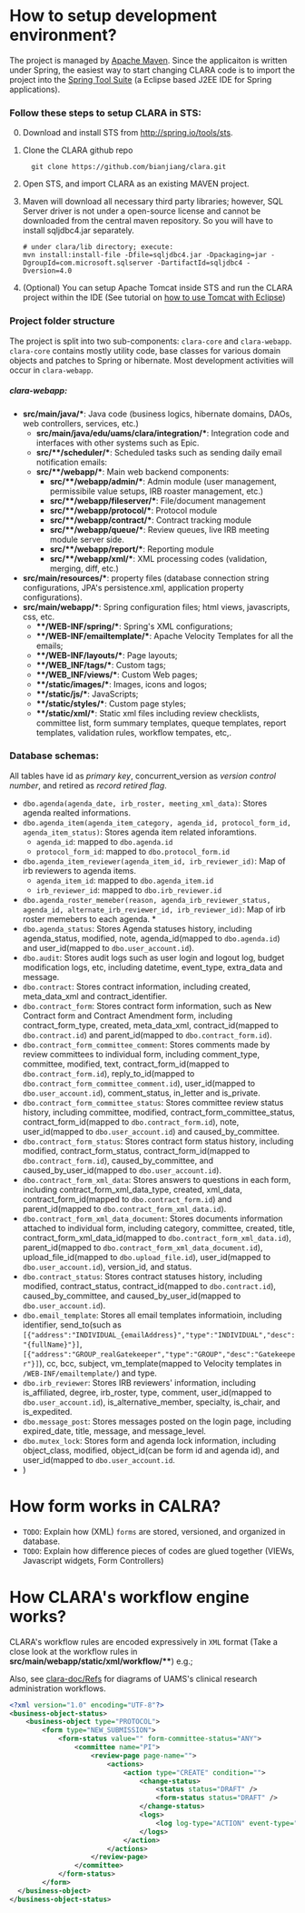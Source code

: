 How to setup development environment?
=====
The project is managed by [Apache Maven](http://maven.apache.org/). Since the applicaiton is written under Spring, the easiest way to start changing CLARA code is to import the project into the [Spring Tool Suite](http://www.eclipse.org/downloads/) (a Eclipse based J2EE IDE for Spring applications).

### Follow these steps to setup CLARA in STS:

0. Download and install STS from http://spring.io/tools/sts.
1. Clone the CLARA github repo

    ````
      git clone https://github.com/bianjiang/clara.git
    ````
    
2. Open STS, and import CLARA as an existing MAVEN project.
3. Maven will download all necessary third party libraries; however, SQL Server driver is not under a open-source license and cannot be downloaded from the central maven repository. So you will have to install sqljdbc4.jar separately.

    ```
    # under clara/lib directory; execute:
    mvn install:install-file -Dfile=sqljdbc4.jar -Dpackaging=jar -DgroupId=com.microsoft.sqlserver -DartifactId=sqljdbc4 -Dversion=4.0
    ```
4. (Optional) You can setup Apache Tomcat inside STS and run the CLARA project within the IDE (See tutorial on [how to use Tomcat with Eclipse](http://www.coreservlets.com/Apache-Tomcat-Tutorial/tomcat-7-with-eclipse.html))

### Project folder structure

The project is split into two sub-components: `clara-core` and `clara-webapp`. `clara-core` contains mostly utility code, base classes for various domain objects and patches to Spring or hibernate. Most development activities will occur in `clara-webapp`.

##### clara-webapp:
    
* __src/main/java/*__: Java code (business logics, hibernate domains, DAOs, web controllers, services, etc.)
    * __src/main/java/edu/uams/clara/integration/*__: Integration code and interfaces with other systems such as Epic.
    * __src/**/scheduler/*__: Scheduled tasks such as sending daily email notification emails:
    * __src/**/webapp/*__: Main web backend components:
        * __src/**/webapp/admin/*__: Admin module (user management, permissibile value setups, IRB roaster management, etc.)
        * __src/**/webapp/fileserver/*__: File/document management
        * __src/**/webapp/protocol/*__: Protocol module
        * __src/**/webapp/contract/*__: Contract tracking module
        * __src/**/webapp/queue/*__: Review queues, live IRB meeting module server side.
        * __src/**/webapp/report/*__: Reporting module
        * __src/**/webapp/xml/*__: XML processing codes (validation, merging, diff, etc.)
* __src/main/resources/*__: property files (database connection string configurations, JPA's persistence.xml, application property configurations).
* __src/main/webapp/*__: Spring configuration files; html views, javascripts, css, etc.
    * __**/WEB-INF/spring/*__: Spring's XML configurations;
    * __**/WEB-INF/emailtemplate/*__: Apache Velocity Templates for all the emails;
    * __**/WEB-INF/layouts/*__: Page layouts;
    * __**/WEB_INF/tags/*__: Custom tags;
    * __**/WEB_INF/views/*__: Custom Web pages;
    * __**/static/images/*__: Images, icons and logos;
    * __**/static/js/*__: JavaScripts;
    * __**/static/styles/*__: Custom page styles;
    * __**/static/xml/*__: Static xml files including review checklists, committee list, form summary templates, queque templates, report templates, validation rules, workflow tempates, etc,.


### Database schemas:
All tables have id as *primary key*, concurrent_version as *version control number*, and retired as *record retired flag*.

* `dbo.agenda(agenda_date, irb_roster, meeting_xml_data)`: Stores agenda realted informations.
* `dbo.agenda_item(agenda_item_category, agenda_id, protocol_form_id, agenda_item_status)`: Stores agenda item related inforamtions.
	* `agenda_id`: mapped to `dbo.agenda.id`
	* `protocol_form_id`: mapped to `dbo.protocol_form.id`
* `dbo.agenda_item_reviewer(agenda_item_id, irb_reviewer_id)`: Map of irb reviewers to agenda items.
	* `agenda_item_id`: mapped to `dbo.agenda_item.id`
	* `irb_reviewer_id`: mapped to `dbo.irb_reviewer.id`
* `dbo.agenda_roster_memeber(reason, agenda_irb_reviewer_status, agenda_id, alternate_irb_reviewer_id, irb_reviewer_id)`: Map of irb roster memebers to each agenda.
	*
* `dbo.agenda_status`: Stores Agenda statuses history, including agenda_status, modified, note, agenda_id(mapped to `dbo.agenda.id`) and user_id(mapped to `dbo.user_account.id`).
* `dbo.audit`: Stores audit logs such as user login and logout log, budget modification logs, etc, including datetime, event_type, extra_data and message.
* `dbo.contract`: Stores contract information, including created, meta_data_xml and contract_identifier.
* `dbo.contract_form`: Stores contract form information, such as New Contract form and Contract Amendment form, including contract_form_type, created, meta_data_xml, contract_id(mapped to `dbo.contract.id`) and parent_id(mapped to `dbo.contract_form.id`).
* `dbo.contract_form_committee_comment`: Stores comments made by review committees to individual form, including comment_type, committee, modified, text, contract_form_id(mapped to `dbo.contract_form.id`), reply_to_id(mapped to `dbo.contract_form_committee_comment.id`), user_id(mapped to `dbo.user_account.id`), comment_status, in_letter and is_private.
* `dbo.contract_form_committee_status`: Stores committee review status history, including committee, modified, contract_form_committee_status, contract_form_id(mapped to `dbo.contract_form.id`), note, user_id(mapped to `dbo.user_account.id`) and caused_by_committee.
* `dbo.contract_form_status`: Stores contract form status history, including modified, contract_form_status, contract_form_id(mapped to `dbo.contract_form.id`), caused_by_committee, and caused_by_user_id(mapped to `dbo.user_account.id`).
* `dbo.contract_form_xml_data`: Stores answers to questions in each form, including contract_form_xml_data_type, created, xml_data, contract_form_id(mapped to `dbo.contract_form.id`) and parent_id(mapped to `dbo.contract_form_xml_data.id`).
* `dbo.contract_form_xml_data_document`: Stores documents information attached to individual form, including category, committee, created, title, contract_form_xml_data_id(mapped to `dbo.contract_form_xml_data.id`), parent_id(mapped to `dbo.contract_form_xml_data_document.id`), upload_file_id(mapped to `dbo.upload_file.id`), user_id(mapped to `dbo.user_account.id`), version_id, and status.
* `dbo.contract_status`: Stores contract statuses history, including modified, contract_status, contract_id(mapped to `dbo.contract.id`), caused_by_committee, and caused_by_user_id(mapped to `dbo.user_account.id`).
* `dbo.email_template`: Stores all email templates informatioin, including identifier, send_to(such as `[{"address":"INDIVIDUAL_{emailAddress}","type":"INDIVIDUAL","desc":"{fullName}"}]`, `[{"address":"GROUP_realGatekeeper","type":"GROUP","desc":"Gatekeeper"}]`), cc, bcc, subject, vm_template(mapped to Velocity templates in `/WEB-INF/emailtemplate/`) and type.
* `dbo.irb_reviewer`: Stores IRB reviewers' information, including is_affiliated, degree, irb_roster, type, comment, user_id(mapped to `dbo.user_account.id`), is_alternative_member, specialty, is_chair, and is_expedited.
* `dbo.message_post`: Stores messages posted on the login page, including expired_date, title, message, and message_level.
* `dbo.mutex_lock`: Stores form and agenda lock information, including object_class, modified, object_id(can be form id and agenda id), and user_id(mapped to `dbo.user_account.id`.
* )

How form works in CALRA?
=====

* `TODO`: Explain how (XML) `forms` are stored, versioned, and organized in database.
* `TODO`: Explain how difference pieces of codes are glued together (VIEWs, Javascript widgets, Form Controllers)

How CLARA's workflow engine works?
=====

CLARA's workflow rules are encoded expressively in `XML` format (Take a close look at the workflow rules in __src/main/webapp/static/xml/workflow/**__) e.g.;

Also, see [clara-doc/Refs](/clara-doc/Refs) for diagrams of UAMS's clinical research administration workflows.

```xml
<?xml version="1.0" encoding="UTF-8"?>
<business-object-status>
	<business-object type="PROTOCOL">
		<form type="NEW_SUBMISSION">
			<form-status value="" form-committee-status="ANY">
				<committee name="PI">
					<review-page page-name="">
						<actions>
							<action type="CREATE" condition="">
								<change-status>
									<status status="DRAFT" />									
									<form-status status="DRAFT" />
								</change-status>
								<logs>
									<log log-type="ACTION" event-type="NEW_PROTOCOL_CREATED" form-type="{FORM_TYPE}" form-id="{FORM_ID}" parent-form-id="{PARENT_FORM_ID}" action-user-id="{USER_ID}" actor="{USER_NAME}" timestamp="{NOW_TIMESTAMP}" date-time="{NOW_DATETIME}"><span class="history-log-message">New Submission has been created by {USER_WITH_EMAIL_LINK}.</span></log>
								</logs>
							</action>
						</actions>
					</review-page>
				</committee>
			</form-status>
		</form>
  </business-object>
</business-object-status>
```
